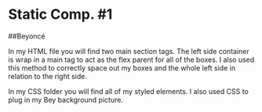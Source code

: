 # Static Comp. #1

##Beyoncé 

In my HTML file you will find two main section tags. The left side container is wrap in a main tag to act as the flex parent for all of the boxes. I also used this method to correctly space out my boxes and the whole left side in relation to the right side.

In my CSS folder you will find all of my styled elements. I also used CSS to plug in my Bey background picture.
